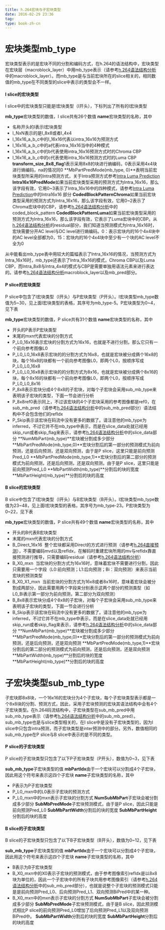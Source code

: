```yaml
---
title: h.264宏块与子宏块类型
date: 2016-02-29 23:36
tag: 
type: book-zh-cn
---
```



# 宏块类型mb_type
宏块类型表示的是宏块不同的分割和编码方式，在h.264的语法结构中，宏块类型在宏块层（macroblock_layer）中用mb_type表示（请参考[h.264语法结构分析](http://www.cnblogs.com/TaigaCon/p/5215448.html)中的macroblock_layer）。而mb_type是与当前宏块所在的slice相关的，相同数值的mb_type在不同类型的slice中表示的类型会不一样。


#### I slice的宏块类型
I slice中的宏块类型只能是I宏块类型（I开头），下标列出了所有的I宏块类型


**mb_type**宏块类型的数值，I slice共有26个数值
**name**宏块类型的名称，其中

* 名称开头的I表示I宏块类型
* I_NxN表示的是I_8x8或者I_4x4
* I_16x16_a_b_c中的I_16x16代表以intra_16x16为预测方式
* I_16x16_a_b_c中的a代表intra_16x16当中的4种模式
* I_16x16_a_b_c中的b代表使用intra_16x16预测方式时的Chroma CBP
* I_16x16_a_b_c中的c代表使用intra_16x16预测方式时的Luma CBP
**transform_size_8x8_flag**1表示采用8x8的块进行熵编码，0表示采用4x4块进行熵编码，na的情况同0
**MbPartPredMode(mb_type, 0)**表明当前宏块类型所采用的Intra预测方式，关于Intra预测方式参考[Intra Luma Prediction](http://www.cnblogs.com/TaigaCon/p/4190806.html)
**Intra16x16PredMode**如果当前宏块类型采用的预测方式为Intra_16x16，那么该字段有效，它用0~3表示了Intra_16x16中的四种模式，请参考[Intra Luma Prediction](http://www.cnblogs.com/TaigaCon/p/4190806.html)中的Intra16x16 部分
**CodedBlockPatternChroma**如果当前宏块类型采用的预测方式为Intra_16x16，那么该字段有效，它用0~2表示了Chroma宏块中的CBP，请参考[h.264语法结构分析](http://www.cnblogs.com/TaigaCon/p/5215448.html)中的coded_block_pattern
**CodedBlockPatternLuma**如果当前宏块类型采用的预测方式为Intra_16x16，那么该字段有效，它表示了Luma宏块中的CBP。从[h.264语法结构分析](http://www.cnblogs.com/TaigaCon/p/5215448.html)的residual部分，我们知道当预测模式为Intra_16x16时，宏块需要分开AC level与DC level进行熵编码。0：表示宏块内的16个4x4块中的AC level全部都为0，15：宏块内的16个4x4块中至少有一个块的AC level不全为0

从中能看出mb_type表中用较大的篇幅表示了Intra_16x16的情况，当预测方式为Intra_16x16时，mb_type还表示了Intra_16x16的模式，Chroma CBP以及Luma CBP，而Intra_8x8与Intra_4x4的模式与CBP是需要单独用语法元素来进行表达的。请参考[h.264语法结构分析](http://www.cnblogs.com/TaigaCon/p/5215448.html)macroblock_layer以及mb_pred部分。



#### P slice的宏块类型
P slice中包含了I宏块类型（I开头）与P宏块类型（P开头）。I宏块类型mb_type数值为5~30，见上面I宏块类型的表格，其序号为mb_type-5。P宏块类型为0~4，见下表


**mb_type**宏块类型的数值，P slice共有31个数值
**name**宏块类型的名称，其中

* 开头的P表示P宏块类型
* 末尾的mxn代表宏块的分割方式
* P_L0_16x16表示宏块的分割方式为16x16，也就是不进行分割，那么它只有一个前向参考图像L0
* P_L0_L0_16x8表示宏块的的分割方式为16x8，也就是宏块被分成俩个16x8的块，每个16x8的块都有一个前向参考图像L0，即两个L0，按顺序写成P_L0_L0_16x8
* P_L0_L0_16x8表示宏块的的分割方式为8x16，也就是宏块被分成俩个8x16的块，每个8x16的块都有一个前向参考图像L0，即两个L0，按顺序写成P_L0_L0_8x16
* P_8x8表示宏块分成4个8x8的子宏块，对每个子宏块会采用sub_mb_type来表明该子宏块的类型，下面一节会进行分析
* P_8x8ref0表示同上，不过该宏块的4个子宏块采用的参考图像都是ref0，在sub_mb_pred（请参考[h.264语法结构分析](http://www.cnblogs.com/TaigaCon/p/5215448.html)中的sub_mb_pred部分）语法结构中不会包含他们的refIdx
* P_Skip表示该宏块在码流中没有更多的数据了。请注意他的mb_type为inferred，不过它并不在mb_type中表示，而是在slice_data处就已经用skip_run或者skip_flag来表示，请参考[h.264语法结构分析](http://www.cnblogs.com/TaigaCon/p/5215448.html)中的slice_data部分
**NumMbPart(mb_type)**宏块被分割成多少部分
**MbPartPredMode(mb_type,0)**宏块分割后的第一部分的预测模式为前向预测，还是后向预测，还是双向预测，由于是P slice，这里只能是前向预测Pred_L0
**MbPartPredMode(mb_type,1)**宏块分割后的第二部分的预测模式为前向预测，还是后向预测，还是双向预测，由于是P slice，这里只能是前向预测Pred_L0
**MbPartWidth(mb_type)**分割后的块的宽度
**MbPartHeight(mb_type)**分割后的块的高度



#### B slice的宏块类型
B slice中包含了I宏块类型（I开头）与B宏块类型（B开头）。I宏块类型mb_type数值为23~48，见上面I宏块类型的表格，其序号为mb_type-23。P宏块类型为0~22，见下表


**mb_type**宏块类型的数值，P slice共有49个数值
**name**宏块类型的名称，其中

* 开头的B代表B宏块类型
* 末尾的mxn代表宏块的分割方式
* B_Direct_16x16  整个宏块都采用Direct的方式进行预测（请参考[h.264直接预测](http://www.cnblogs.com/TaigaCon/p/3677540.html)），不需要编码mvd以及refIdx，在解码时重建宏块所用的mv与refIdx靠直接预测进行推导，只需要编码residual（请参考[h.264语法结构分析](http://www.cnblogs.com/TaigaCon/p/5215448.html)）
* B_X0_mxn  当宏块的分割方式为16x16时，意味着宏块不需要进行分割，因此只需要用一个字段（L0:前向预测；L1:后向预测；Bi：双向预测）来表示当前宏块的预测类型
* B_X0_X1_mxn  当前宏块的分割方式为16x8或者8x16时，意味着宏块会被分割成两部分，因此需要用两个字段来分别表示这两个部分的预测类型（如L0_Bi表示第一部分为前向预测，第二部分为双向预测）
* B_8x8表示宏块分成4个8x8的子宏块，对每个子宏块会采用sub_mb_type来表明该子宏块的类型，下面一节会进行分析
* B_Skip表示该宏块在码流中没有更多的数据了。请注意他的mb_type为inferred，不过它并不在mb_type中表示，而是在slice_data处就已经用skip_run或者skip_flag来表示，请参考[h.264语法结构分析](http://www.cnblogs.com/TaigaCon/p/5215448.html)中的slice_data部分
**NumMbPart(mb_type)**宏块被分割成多少部分
**MbPartPredMode(mb_type,0)**宏块分割后的第一部分的预测模式为前向预测，还是后向预测，还是双向预测
**MbPartPredMode(mb_type,1)**宏块分割后的第二部分的预测模式为前向预测，还是后向预测，还是双向预测
**MbPartWidth(mb_type)**分割后的块的宽度
**MbPartHeight(mb_type)**分割后的块的高度




# 子宏块类型sub_mb_type
子宏块即8x8块，一个16x16的宏块分为4个子宏块，每个子宏块类型表示都是一个8x8块的分割、预测方式，因此，采用子宏块预测的宏块其语法结构中会有4个子宏块类型。在h.264码流结构中，子宏块类型在sub_mb_pred中用sub_mb_type表示（请参考[h.264语法结构分析](http://www.cnblogs.com/TaigaCon/p/5215448.html)中的sub_mb_pred）。sub_mb_type也是与slice类型相关的，在I slice中是没有子宏块类型的，因为I slice中只包含intra预测，而子宏块类型是inter预测中的部分。另外，数值相同的sub_mb_type在P slice与B slice中表示的是不同的类型。


#### P slice的子宏块类型
P slice的子宏块类型只包含了以下P子宏块类型（P开头），数值为0~3，见下表


**sub_mb_type**子宏块类型的值
**mbPartIdx**由于一个宏块可以分割成4个子宏块，因此用这个符号来表示这四个子宏块
**name**子宏块类型的名称，其中

* P表示为P子宏块类型
* P_L0_mxn中的L0表示子宏块的预测方式
* P_L0_mxn中的mxn表示子宏块的分割方式
**NumSubMbPart**子宏块会被分割成多少部分
**SubMbPredMode**子宏块预测模式，由于是P slice，因此只能是前向预测Pred_L0
**SubMbPartWidth**分割后的块的宽度
**SubMbPartHeight**分割后的块的高度



#### B slice的子宏块类型
B slice的子宏块类型只包含了以下B子宏块类型（B开头），数值为0~12，见下表


**sub_mb_type**子宏块类型的值
**mbPartIdx**由于一个宏块可以分割成4个子宏块，因此用这个符号来表示这四个子宏块
**name**子宏块类型的名称，其中

* B表示为B子宏块类型
* B_X0_mxn中的X0表示子宏块的预测模式，由于参考图像索引refIdx是以8x8块为单位的，因此一个子宏块中的所有子块共用参考图像索引（请参考[h.264语法结构分析](http://www.cnblogs.com/TaigaCon/p/5215448.html)中的sub_mb_pred部分），也就是说整个子宏块的预测模式只能是是前向预测Pred_L0、后向预测Pred_L1、双向预测BiPred中的某一种。
* B_X0_mxn中的mxn表示子宏块的分割方式
**NumSubMbPart**子宏块会被分割成多少部分
**SubMbPredMode**子宏块预测模式，由于是B slice，因此预测模式相比P slice的前向预测Pred_L0增加了后向预测Pred_L1以及双向预测BiPred中。
**SubMbPartWidth**分割后的块的宽度
**SubMbPartHeight**分割后的块的高度











